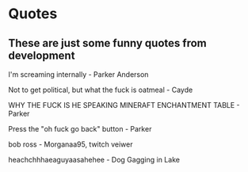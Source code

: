 # Quotes

## These are just some funny quotes from development

I'm screaming internally - Parker Anderson

Not to get political, but what the fuck is oatmeal - Cayde

 WHY THE FUCK IS HE SPEAKING MINERAFT ENCHANTMENT TABLE - Parker

 Press the "oh fuck go back" button - Parker

 bob ross - Morganaa95, twitch veiwer

 heachchhhaeaguyaasahehee - Dog Gagging in Lake
